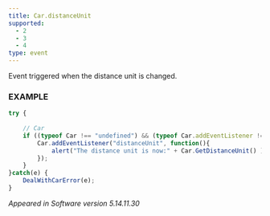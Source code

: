 ```yaml
---
title: Car.distanceUnit
supported:
  - 2
  - 3
  - 4
type: event
---
```


Event triggered when the distance unit is changed.

### EXAMPLE

```javascript
try {
	
	// Car
	if ((typeof Car !== "undefined") && (typeof Car.addEventListener !== "undefined")) {
		Car.addEventListener("distanceUnit", function(){
			alert("The distance unit is now:" + Car.GetDistanceUnit() );
		});
	}
}catch(e) {
	DealWithCarError(e);
}
```

*Appeared in Software version 5.14.11.30*